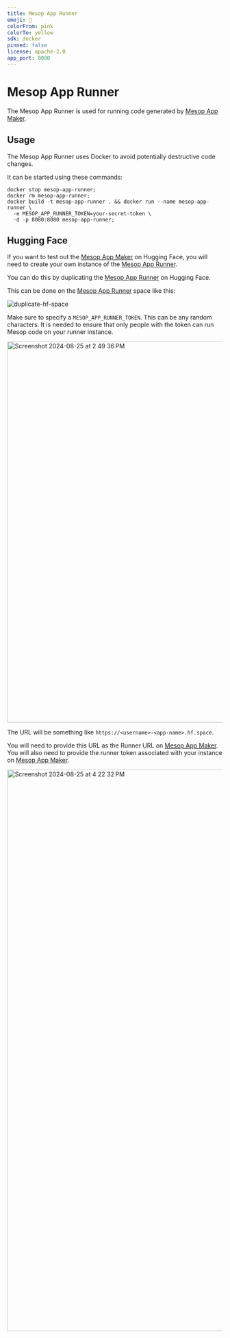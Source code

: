 ```yaml
---
title: Mesop App Runner
emoji: 🦀
colorFrom: pink
colorTo: yellow
sdk: docker
pinned: false
license: apache-2.0
app_port: 8080
---
```


# Mesop App Runner

The Mesop App Runner is used for running code generated by [Mesop App Maker](https://github.com/richard-to/mesop-app-maker).

## Usage

The Mesop App Runner uses Docker to avoid potentially destructive code changes.

It can be started using these commands:

```shell
docker stop mesop-app-runner;
docker rm mesop-app-runner;
docker build -t mesop-app-runner . && docker run --name mesop-app-runner \
  -e MESOP_APP_RUNNER_TOKEN=your-secret-token \
  -d -p 8080:8080 mesop-app-runner;
```

## Hugging Face

If you want to test out the [Mesop App Maker](https://huggingface.co/spaces/richard-to/mesop-app-maker) on Hugging Face,
you will need to create your own instance of the [Mesop App Runner](https://huggingface.co/spaces/richard-to/mesop-app-runner).

You can do this by duplicating the [Mesop App Runner](https://huggingface.co/spaces/richard-to/mesop-app-runner) on Hugging Face.

This can be done on the [Mesop App Runner](https://huggingface.co/spaces/richard-to/mesop-app-runner) space like this:

![duplicate-hf-space](https://github.com/user-attachments/assets/1304dde5-3d4b-4228-8bbb-b63d8630ec0b)

Make sure to specify a `MESOP_APP_RUNNER_TOKEN`. This can be any random characters. It is needed to ensure that only people
with the token can run Mesop code on your runner instance.

<img width="889" alt="Screenshot 2024-08-25 at 2 49 36 PM" src="https://github.com/user-attachments/assets/4c6ce056-0898-4c10-8e6c-36d268a63108">

The URL will be something like `https://<username>-<app-name>.hf.space`.

You will need to provide this URL as the Runner URL on [Mesop App Maker](https://huggingface.co/spaces/richard-to/mesop-app-maker).
You will also need to provide the runner token associated with your instance on [Mesop App Maker](https://huggingface.co/spaces/richard-to/mesop-app-maker).

<img width="1310" alt="Screenshot 2024-08-25 at 4 22 32 PM" src="https://github.com/user-attachments/assets/efa1ce04-4770-4927-89ab-6a65ed62b014">
